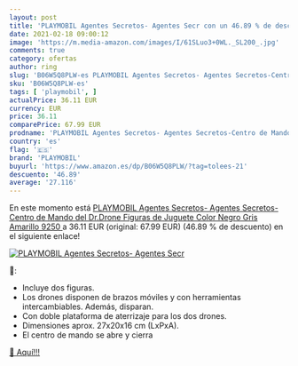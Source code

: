 ```yaml
---
layout: post
title: 'PLAYMOBIL Agentes Secretos- Agentes Secr con un 46.89 % de descuento'
date: 2021-02-18 09:00:12
image: 'https://m.media-amazon.com/images/I/61SLuo3+0WL._SL200_.jpg'
comments: true
category: ofertas
author: ring
slug: 'B06W5Q8PLW-es PLAYMOBIL Agentes Secretos- Agentes Secretos-Centro de...'
sku: 'B06W5Q8PLW-es'
tags: [ 'playmobil', ]
actualPrice: 36.11 EUR
currency: EUR
price: 36.11
comparePrice: 67.99 EUR
prodname: 'PLAYMOBIL Agentes Secretos- Agentes Secretos-Centro de Mando del Dr.Drone Figuras de Juguete  Color Negro  Gris  Amarillo  9250 '
country: 'es'
flag: '🇪🇸'
brand: 'PLAYMOBIL'
buyurl: 'https://www.amazon.es/dp/B06W5Q8PLW/?tag=tolees-21'
descuento: '46.89'
average: '27.116'
---
```


En este momento está [PLAYMOBIL Agentes Secretos- Agentes Secretos-Centro de Mando del Dr.Drone Figuras de Juguete  Color Negro  Gris  Amarillo  9250 ](https://www.amazon.es/dp/B06W5Q8PLW/?tag=tolees-21) a 36.11 EUR (original: 67.99 EUR) (46.89 %  de descuento) en el siguiente enlace!

[![PLAYMOBIL Agentes Secretos- Agentes Secr](https://m.media-amazon.com/images/I/61SLuo3+0WL._SL200_.jpg)](https://www.amazon.es/dp/B06W5Q8PLW/?tag=tolees-21)

🔎:

- Incluye dos figuras.
- Los drones disponen de brazos móviles y con herramientas intercambiables. Además, disparan.
- Con doble plataforma de aterrizaje para los dos drones.
- Dimensiones aprox. 27x20x16 cm (LxPxA).
- El centro de mando se abre y cierra

[🛒 Aquí!!!](https://www.amazon.es/dp/B06W5Q8PLW/?tag=tolees-21)
